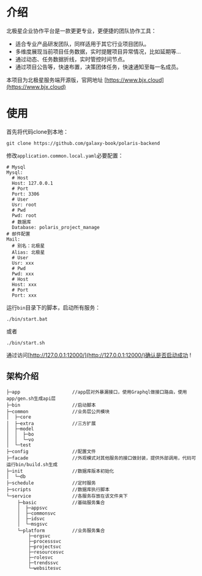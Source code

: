 # 介绍
北极星企业协作平台是一款更更专业，更便捷的团队协作工具：
- 适合专业产品研发团队，同样适用于其它行业项目团队。
- 多维度展现当前项目任务数据，实时提醒项目异常情况，比如延期等...
- 通过动态、任务数据折线，实时管控时间节点。
- 通过项目公告等，快速布置，决策团体任务，快速通知至每一名成员。

本项目为北极星服务端开源版，官网地址 [https://www.bjx.cloud](https://www.bjx.cloud)
# 使用
首先将代码clone到本地：
```
git clone https://github.com/galaxy-book/polaris-backend
```
修改``application.common.local.yaml``必要配置：
```
# Mysql
Mysql:
  # Host
  Host: 127.0.0.1
  # Port
  Port: 3306
  # User
  Usr: root
  # Pwd
  Pwd: root
  # 数据库
  Database: polaris_project_manage
# 邮件配置
Mail:
  # 别名：北极星
  Alias: 北极星
  # User
  Usr: xxx
  # Pwd
  Pwd: xxx
  # Host
  Host: xxx
  # Port
  Port: xxx
```
运行``bin``目录下的脚本，启动所有服务：
```
./bin/start.bat
```
或者
```
./bin/start.sh
```
通过访问[http://127.0.0.1:12000/](http://127.0.0.1:12000/)确认是否启动成功 !
## 架构介绍
```
├─app                   //app层对外暴漏接口，使用Graphql做接口路由，使用app/gen.sh生成api层
├─bin                   //启动脚本
├─common                //业务层公共模块
│  ├─core               
│  ├─extra              //三方扩展
│  ├─model              
│  │  ├─bo          
│  │  └─vo
│  └─test
├─config                //配置文件
├─facade                //外观模式对其他服务的接口做封装，提供外部调用，代码可运行bin/build.sh生成
├─init                  //数据库版本初始化
│  └─db
├─schedule              //定时服务
├─scripts               //数据库执行脚本
└─service               //各服务存放在该文件夹下
    ├─basic             //基础服务集合
    │  ├─appsvc     
    │  ├─commonsvc
    │  ├─idsvc
    │  └─msgsvc
    └─platform          //业务服务集合
        ├─orgsvc
        ├─processsvc
        ├─projectsvc
        ├─resourcesvc
        ├─rolesvc
        ├─trendssvc
        └─websitesvc
```